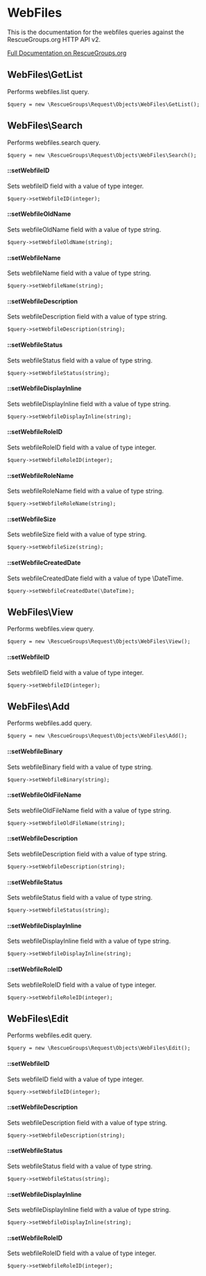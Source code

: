 # WebFiles

This is the documentation for the webfiles queries against the RescueGroups.org HTTP API v2.

[Full Documentation on RescueGroups.org](https://userguide.rescuegroups.org/display/APIDG/Object+definitions#Objectdefinitions-webfiles)

## WebFiles\GetList

Performs webfiles.list query.

    $query = new \RescueGroups\Request\Objects\WebFiles\GetList();



## WebFiles\Search

Performs webfiles.search query.

    $query = new \RescueGroups\Request\Objects\WebFiles\Search();

#### ::setWebfileID

Sets webfileID field with a value of type integer.

    $query->setWebfileID(integer);

#### ::setWebfileOldName

Sets webfileOldName field with a value of type string.

    $query->setWebfileOldName(string);

#### ::setWebfileName

Sets webfileName field with a value of type string.

    $query->setWebfileName(string);

#### ::setWebfileDescription

Sets webfileDescription field with a value of type string.

    $query->setWebfileDescription(string);

#### ::setWebfileStatus

Sets webfileStatus field with a value of type string.

    $query->setWebfileStatus(string);

#### ::setWebfileDisplayInline

Sets webfileDisplayInline field with a value of type string.

    $query->setWebfileDisplayInline(string);

#### ::setWebfileRoleID

Sets webfileRoleID field with a value of type integer.

    $query->setWebfileRoleID(integer);

#### ::setWebfileRoleName

Sets webfileRoleName field with a value of type string.

    $query->setWebfileRoleName(string);

#### ::setWebfileSize

Sets webfileSize field with a value of type string.

    $query->setWebfileSize(string);

#### ::setWebfileCreatedDate

Sets webfileCreatedDate field with a value of type \DateTime.

    $query->setWebfileCreatedDate(\DateTime);



## WebFiles\View

Performs webfiles.view query.

    $query = new \RescueGroups\Request\Objects\WebFiles\View();

#### ::setWebfileID

Sets webfileID field with a value of type integer.

    $query->setWebfileID(integer);



## WebFiles\Add

Performs webfiles.add query.

    $query = new \RescueGroups\Request\Objects\WebFiles\Add();

#### ::setWebfileBinary

Sets webfileBinary field with a value of type string.

    $query->setWebfileBinary(string);

#### ::setWebfileOldFileName

Sets webfileOldFileName field with a value of type string.

    $query->setWebfileOldFileName(string);

#### ::setWebfileDescription

Sets webfileDescription field with a value of type string.

    $query->setWebfileDescription(string);

#### ::setWebfileStatus

Sets webfileStatus field with a value of type string.

    $query->setWebfileStatus(string);

#### ::setWebfileDisplayInline

Sets webfileDisplayInline field with a value of type string.

    $query->setWebfileDisplayInline(string);

#### ::setWebfileRoleID

Sets webfileRoleID field with a value of type integer.

    $query->setWebfileRoleID(integer);



## WebFiles\Edit

Performs webfiles.edit query.

    $query = new \RescueGroups\Request\Objects\WebFiles\Edit();

#### ::setWebfileID

Sets webfileID field with a value of type integer.

    $query->setWebfileID(integer);

#### ::setWebfileDescription

Sets webfileDescription field with a value of type string.

    $query->setWebfileDescription(string);

#### ::setWebfileStatus

Sets webfileStatus field with a value of type string.

    $query->setWebfileStatus(string);

#### ::setWebfileDisplayInline

Sets webfileDisplayInline field with a value of type string.

    $query->setWebfileDisplayInline(string);

#### ::setWebfileRoleID

Sets webfileRoleID field with a value of type integer.

    $query->setWebfileRoleID(integer);





